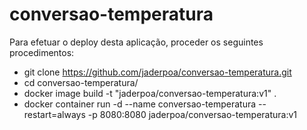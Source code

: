 # conversao-temperatura

Para efetuar o deploy desta aplicação, proceder os seguintes procedimentos:

- git clone https://github.com/jaderpoa/conversao-temperatura.git
- cd conversao-temperatura/
- docker image build -t "jaderpoa/conversao-temperatura:v1" .
- docker container run -d --name conversao-temperatura --restart=always -p 8080:8080 jaderpoa/conversao-temperatura:v1
